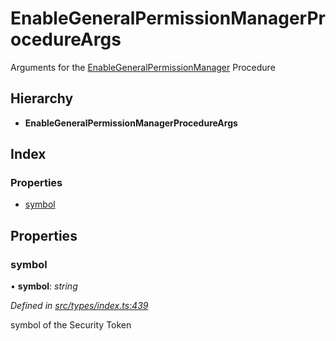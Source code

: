 # EnableGeneralPermissionManagerProcedureArgs

Arguments for the [EnableGeneralPermissionManager](../enums/_types_index_.proceduretype.md#enablegeneralpermissionmanager) Procedure

## Hierarchy

* **EnableGeneralPermissionManagerProcedureArgs**

## Index

### Properties

* [symbol](../interfaces/_types_index_.enablegeneralpermissionmanagerprocedureargs.md#symbol)

## Properties

### symbol

• **symbol**: _string_

_Defined in_ [_src/types/index.ts:439_](https://github.com/PolymathNetwork/polymath-sdk/blob/e8bbc1e/src/types/index.ts#L439)

symbol of the Security Token

